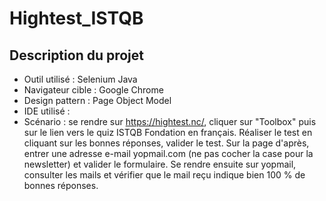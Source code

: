 # Hightest_ISTQB
## Description du projet

- Outil utilisé : Selenium Java
- Navigateur cible : Google Chrome
- Design pattern : Page Object Model
- IDE utilisé : 
- Scénario : se rendre sur https://hightest.nc/, cliquer sur "Toolbox" puis sur le lien vers le quiz ISTQB Fondation en français. Réaliser le test en cliquant sur les bonnes réponses, valider le test. Sur la page d'après, entrer une adresse e-mail yopmail.com (ne pas cocher la case pour la newsletter) et valider le formulaire. Se rendre ensuite sur yopmail, consulter les mails et vérifier que le mail reçu indique bien 100 % de bonnes réponses.
